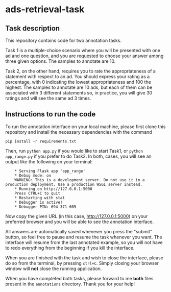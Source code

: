 # ads-retrieval-task

## Task description

This repository contains code for two annotation tasks. <br>

Task 1 is a multiple-choice scenario where you will be presented with one ad and one question, and you are requested to choose your answer among three given options. The samples to annotate are 10. <br>

Task 2, on the other hand, requires you to rate the appropriateness of a statement with respect to an ad. You should express your rating as a percentage, with 0 indicating the lowest appropriateness and 100 the highest. The samples to annotate are 10 ads, but each of them can be associated with 3 different statements so, in practice, you will give 30 ratings and will see the same ad 3 times. 

## Instructions to run the code

To run the annotation interface on your local machine, please first clone this repository and install the necessary dependencies with the command
```
pip install -r requirements.txt
```

Then, run ```python app.py``` if you would like to start Task1, or ```python app_range.py``` if you prefer to do Task2. In both, cases, you will see an output like the following on your terminal: 
``` 
    * Serving Flask app 'app_range'
    * Debug mode: on
    WARNING: This is a development server. Do not use it in a production deployment. Use a production WSGI server instead.
    * Running on http://127.0.0.1:5000
    Press CTRL+C to quit
    * Restarting with stat
    * Debugger is active!
    * Debugger PIN: 694-371-605
```
Now copy the given URL (in this case, http://127.0.0.1:5000) on your preferred browser and you will be able to see the annotation interface. <br>

All answers are automatically saved whenever you press the "submit" button, so feel free to pause and resume the task whenever you want. The interface will resume from the last annotated example, so you will not have to redo everything from the beginning if you kill the interface.<br>

When you are finished with the task and wish to close the interface, please do so from the terminal, by pressing ```ctrl+C```. Simply closing your browser window will **not** close the running application. <br>

When you have completed both tasks, please forward to me **both** files present in the ```annotations``` directory. Thank you for your help!





 
